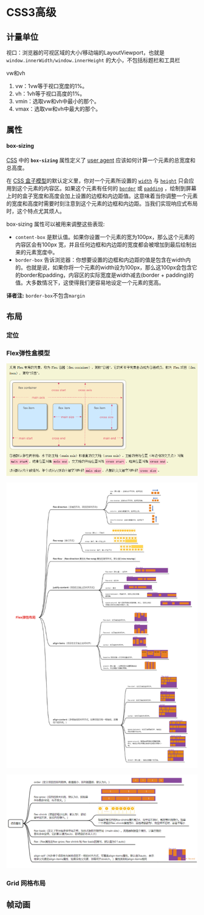 # CSS3高级

## 计量单位

视口：浏览器的可视区域的大小/移动端的LayoutViewport，也就是 `window.innerWidth/window.innerHeight` 的大小，不包括标题栏和工具栏

vw和vh

1. vw：1vw等于视口宽度的1%。
2. vh：1vh等于视口高度的1%。
3. vmin：选取vw和vh中最小的那个。
4. vmax：选取vw和vh中最大的那个。





## 属性

#### box-sizing

[CSS](https://developer.mozilla.org/en-US/docs/Web/CSS) 中的 **`box-sizing`** 属性定义了 [user agent](https://developer.mozilla.org/zh-CN/docs/Glossary/User_agent) 应该如何计算一个元素的总宽度和总高度。

在 [CSS 盒子模型](https://developer.mozilla.org/en-US/docs/Web/CSS/CSS_Box_Model/Introduction_to_the_CSS_box_model)的默认定义里，你对一个元素所设置的 [`width`](https://developer.mozilla.org/zh-CN/docs/Web/CSS/width) 与 [`height`](https://developer.mozilla.org/zh-CN/docs/Web/CSS/height) 只会应用到这个元素的内容区。如果这个元素有任何的 [`border`](https://developer.mozilla.org/zh-CN/docs/Web/CSS/border) 或 [`padding`](https://developer.mozilla.org/zh-CN/docs/Web/CSS/padding) ，绘制到屏幕上时的盒子宽度和高度会加上设置的边框和内边距值。这意味着当你调整一个元素的宽度和高度时需要时刻注意到这个元素的边框和内边距。当我们实现响应式布局时，这个特点尤其烦人。

box-sizing 属性可以被用来调整这些表现:

- `content-box` 是默认值。如果你设置一个元素的宽为100px，那么这个元素的内容区会有100px 宽，并且任何边框和内边距的宽度都会被增加到最后绘制出来的元素宽度中。
- `border-box` 告诉浏览器：你想要设置的边框和内边距的值是包含在width内的。也就是说，如果你将一个元素的width设为100px，那么这100px会包含它的border和padding，内容区的实际宽度是width减去(border + padding)的值。大多数情况下，这使得我们更容易地设定一个元素的宽高。

**译者注:** `border-box`不包含`margin`









## 布局

### 定位







### Flex弹性盒模型

![image-20211023234325376](CSS3.imgs/image-20211023234325376.png)



<img src="./CSS3.imgs/flex.png" style="zoom:100%;" />

![image-20211024075016336](CSS3.imgs/image-20211024075016336.png)

### Grid 网格布局







## 帧动画





